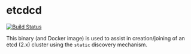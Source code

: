etcdcd
==============

[![Build Status](https://travis-ci.org/matt-deboer/etcdcd.svg?branch=master)](https://travis-ci.org/matt-deboer/etcdcd)

This binary (and Docker image) is used to assist in creation/joining of an etcd (2.x) cluster
using the `static` discovery mechanism.



